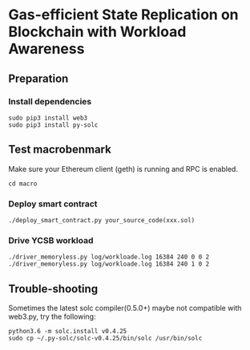 # Gas-­efficient State Replication on Blockchain with Workload Awareness

## Preparation
### Install dependencies
```
sudo pip3 install web3
sudo pip3 install py-solc
```

## Test macrobenmark
Make sure your Ethereum client (geth) is running and RPC is enabled.
```
cd macro
```
### Deploy smart contract
```
./deploy_smart_contract.py your_source_code(xxx.sol) 
```

### Drive YCSB workload
```
./driver_memoryless.py log/workloade.log 16384 240 0 0 2
./driver_memoryless.py log/workloade.log 16384 240 1 0 2
``` 

## Trouble-shooting
Sometimes the latest solc compiler(0.5.0+) maybe not compatible with web3.py, try the following:

```
python3.6 -m solc.install v0.4.25
sudo cp ~/.py-solc/solc-v0.4.25/bin/solc /usr/bin/solc
```
